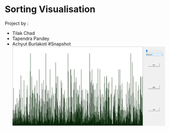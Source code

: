 # Sorting Visualisation
Project by :
- Tilak Chad
- Tapendra Pandey
- Achyut Burlakoti
#Snapshot
![alt tag](https://github.com/AchyutBurlakoti/SortingVisualisation/blob/master/sorting.jpg)
